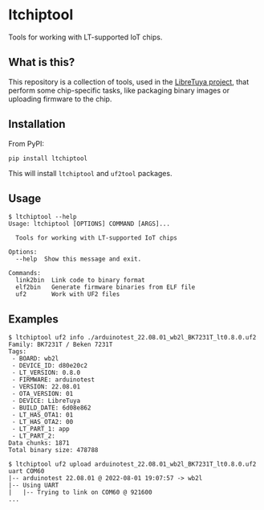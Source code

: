 # ltchiptool

Tools for working with LT-supported IoT chips.

## What is this?

This repository is a collection of tools, used in the [LibreTuya project](https://github.com/kuba2k2/libretuya), that perform some chip-specific tasks, like packaging binary images or uploading firmware to the chip.

## Installation

From PyPI:

```shell
pip install ltchiptool
```

This will install `ltchiptool` and `uf2tool` packages.

## Usage

```shell
$ ltchiptool --help
Usage: ltchiptool [OPTIONS] COMMAND [ARGS]...

  Tools for working with LT-supported IoT chips

Options:
  --help  Show this message and exit.

Commands:
  link2bin  Link code to binary format
  elf2bin   Generate firmware binaries from ELF file
  uf2       Work with UF2 files
```

## Examples

```shell
$ ltchiptool uf2 info ./arduinotest_22.08.01_wb2l_BK7231T_lt0.8.0.uf2
Family: BK7231T / Beken 7231T
Tags:
 - BOARD: wb2l
 - DEVICE_ID: d80e20c2
 - LT_VERSION: 0.8.0
 - FIRMWARE: arduinotest
 - VERSION: 22.08.01
 - OTA_VERSION: 01
 - DEVICE: LibreTuya
 - BUILD_DATE: 6d08e862
 - LT_HAS_OTA1: 01
 - LT_HAS_OTA2: 00
 - LT_PART_1: app
 - LT_PART_2:
Data chunks: 1871
Total binary size: 478788
```

```shell
$ ltchiptool uf2 upload arduinotest_22.08.01_wb2l_BK7231T_lt0.8.0.uf2 uart COM60
|-- arduinotest 22.08.01 @ 2022-08-01 19:07:57 -> wb2l
|-- Using UART
|   |-- Trying to link on COM60 @ 921600
...
```
